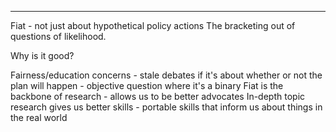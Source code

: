 
----

Fiat - not just about hypothetical policy actions
The bracketing out of questions of likelihood.

Why is it good?

Fairness/education concerns - stale debates if it's about whether or not the plan will happen - objective question where it's a binary
Fiat is the backbone of research - allows us to be better advocates 
In-depth topic research gives us better skills - portable skills that inform us about things in the real world


